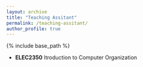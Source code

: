 ```yaml
---
layout: archive
title: "Teaching Assitant"
permalink: /teaching-assitant/
author_profile: true
---
```


{% include base_path %}

* **ELEC2350** Itroduction to Computer Organization 
